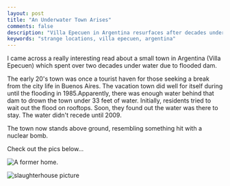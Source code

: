 ```yaml
---
layout: post
title: "An Underwater Town Arises"
comments: false
description: "Villa Epecuen in Argentina resurfaces after decades under water."
keywords: "strange locations, villa epecuen, argentina"
---
```

 
I came across a really interesting read about a small town in Argentina (Villa Epecuen) which spent over two decades under water due to flooded dam. 

The early 20's town was once a tourist haven for those seeking a break from the city life in Buenos Aires. The vacation town did well for itself during until the flooding in 1985.Apparently, there was enough water behind that dam to drown the town under 33 feet of water. Initially, residents tried to wait out the flood on rooftops. Soon, they found out the water was there to stay. The water didn't recede until 2009. 

The town now stands above ground, resembling something hit with a nuclear bomb.  

Check out the pics below...  

![A former home.](https://elijah1one.github.io/thespace/assets/images/argentina2.jpg "A former living structure demolished by years under water ")


![slaughterhouse picture](https://elijah1one.github.io/thespace/assets/images/Matedero_epecuen_en_ruinas.jpg "A creepy looking former slaughterhouse. ")
